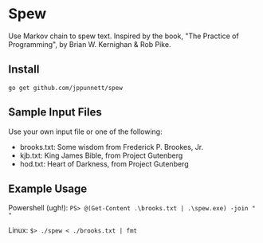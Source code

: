 # Spew
Use Markov chain to spew text. Inspired by the book, "The Practice of Programming", by Brian W. Kernighan & Rob Pike.

## Install

`go get github.com/jppunnett/spew`

## Sample Input Files

Use your own input file or one of the following:
- brooks.txt: Some wisdom from Frederick P. Brookes, Jr.
- kjb.txt: King James Bible, from Project Gutenberg
- hod.txt: Heart of Darkness, from Project Gutenberg

## Example Usage

Powershell (ugh!): `PS> @(Get-Content .\brooks.txt | .\spew.exe) -join " "`

Linux: `$> ./spew < ./brooks.txt | fmt`

